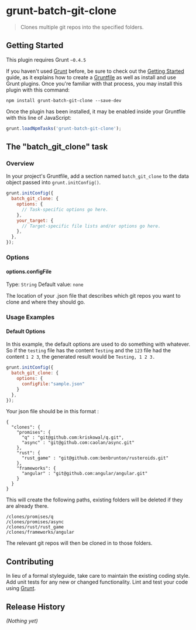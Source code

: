 # grunt-batch-git-clone

> Clones multiple git repos into the specified folders.

## Getting Started
This plugin requires Grunt `~0.4.5`

If you haven't used [Grunt](http://gruntjs.com/) before, be sure to check out the [Getting Started](http://gruntjs.com/getting-started) guide, as it explains how to create a [Gruntfile](http://gruntjs.com/sample-gruntfile) as well as install and use Grunt plugins. Once you're familiar with that process, you may install this plugin with this command:

```shell
npm install grunt-batch-git-clone --save-dev
```

Once the plugin has been installed, it may be enabled inside your Gruntfile with this line of JavaScript:

```js
grunt.loadNpmTasks('grunt-batch-git-clone');
```

## The "batch_git_clone" task

### Overview
In your project's Gruntfile, add a section named `batch_git_clone` to the data object passed into `grunt.initConfig()`.

```js
grunt.initConfig({
  batch_git_clone: {
    options: {
      // Task-specific options go here.
    },
    your_target: {
      // Target-specific file lists and/or options go here.
    },
  },
});
```

### Options

#### options.configFile
Type: `String`
Default value: `none`

The location of your .json file that describes which git repos you want to clone and where they should go.

### Usage Examples

#### Default Options
In this example, the default options are used to do something with whatever. So if the `testing` file has the content `Testing` and the `123` file had the content `1 2 3`, the generated result would be `Testing, 1 2 3.`

```js
grunt.initConfig({
  batch_git_clone: {
    options: {
      configFile:"sample.json"
    }
  },
});
```

Your json file should be in this format :
```
{
  "clones": {
    "promises": {
      "q" : "git@github.com:kriskowal/q.git",
      "async" : "git@github.com:caolan/async.git"
    },
    "rust": {
      "rust_game" : "git@github.com:benbrunton/rusteroids.git"
    },
    "frameworks": {
      "angular" : "git@github.com:angular/angular.git"
    }
  }
}
```

This will create the following paths, existing folders will be deleted if they are already there.
```
/clones/promises/q
/clones/promises/async
/clones/rust/rust_game
/clones/frameworks/angular
```

The relevant git repos will then be cloned in to those folders.


## Contributing
In lieu of a formal styleguide, take care to maintain the existing coding style. Add unit tests for any new or changed functionality. Lint and test your code using [Grunt](http://gruntjs.com/).

## Release History
_(Nothing yet)_
